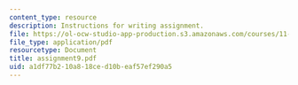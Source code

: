 ```yaml
---
content_type: resource
description: Instructions for writing assignment.
file: https://ol-ocw-studio-app-production.s3.amazonaws.com/courses/11-229-advanced-writing-seminar-spring-2004/a1df77b210a818ced10beaf57ef290a5_assignment9.pdf
file_type: application/pdf
resourcetype: Document
title: assignment9.pdf
uid: a1df77b2-10a8-18ce-d10b-eaf57ef290a5
---
```

